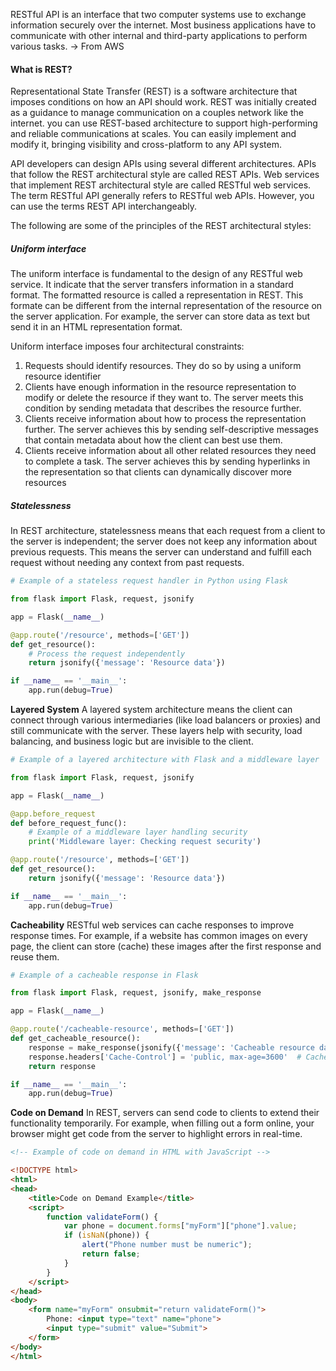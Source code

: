 RESTful API is an interface that two computer systems use to exchange information securely over the internet. Most business applications have to communicate with other internal and third-party applications to perform various tasks. -> From AWS

#### What is REST?
Representational State Transfer (REST) is a software architecture that imposes conditions on how an API should work. REST was initially created as a guidance to manage communication on a couples network like the internet. you can use REST-based architecture to support high-performing and reliable communications at scales. You can easily implement and modify it, bringing visibility and cross-platform to any API system.

API developers can design APIs using several different architectures. APIs that follow the REST architectural style are called REST APIs. Web services that implement REST architectural style are called RESTful web services. The term RESTful API generally refers to RESTful web APIs. However, you can use the terms REST API interchangeably.

The following are some of the principles of the REST architectural styles:
##### Uniform interface
The uniform interface is fundamental to the design of any RESTful web service. It indicate that the server transfers information in a standard format. The formatted resource is called a representation in REST. This formate can be different from the internal representation of the resource on the server application. For example, the server can store data as text but send it in an HTML representation format.

Uniform interface imposes four architectural constraints:
1. Requests should identify resources. They do so by using a uniform resource identifier
2. Clients have enough information in the resource representation to modify or delete the resource if they want to. The server meets this condition by sending metadata that describes the resource further.
3. Clients receive information about how to process the representation further. The server achieves this by sending self-descriptive messages that contain metadata about how the client can best use them. 
4. Clients receive information about all other related resources they need to complete a task. The server achieves this by sending hyperlinks in the representation so that clients can dynamically discover more resources

##### Statelessness 
In REST architecture, statelessness means that each request from a client to the server is independent; the server does not keep any information about previous requests. This means the server can understand and fulfill each request without needing any context from past requests.

```python
# Example of a stateless request handler in Python using Flask

from flask import Flask, request, jsonify

app = Flask(__name__)

@app.route('/resource', methods=['GET'])
def get_resource():
    # Process the request independently
    return jsonify({'message': 'Resource data'})

if __name__ == '__main__':
    app.run(debug=True)
```

**Layered System**
A layered system architecture means the client can connect through various intermediaries (like load balancers or proxies) and still communicate with the server. These layers help with security, load balancing, and business logic but are invisible to the client.

```python
# Example of a layered architecture with Flask and a middleware layer

from flask import Flask, request, jsonify

app = Flask(__name__)

@app.before_request
def before_request_func():
    # Example of a middleware layer handling security
    print('Middleware layer: Checking request security')

@app.route('/resource', methods=['GET'])
def get_resource():
    return jsonify({'message': 'Resource data'})

if __name__ == '__main__':
    app.run(debug=True)
```

**Cacheability**
RESTful web services can cache responses to improve response times. For example, if a website has common images on every page, the client can store (cache) these images after the first response and reuse them.

```python
# Example of a cacheable response in Flask

from flask import Flask, request, jsonify, make_response

app = Flask(__name__)

@app.route('/cacheable-resource', methods=['GET'])
def get_cacheable_resource():
    response = make_response(jsonify({'message': 'Cacheable resource data'}))
    response.headers['Cache-Control'] = 'public, max-age=3600'  # Cache for 1 hour
    return response

if __name__ == '__main__':
    app.run(debug=True)
```

**Code on Demand**
In REST, servers can send code to clients to extend their functionality temporarily. For example, when filling out a form online, your browser might get code from the server to highlight errors in real-time.

```html
<!-- Example of code on demand in HTML with JavaScript -->

<!DOCTYPE html>
<html>
<head>
    <title>Code on Demand Example</title>
    <script>
        function validateForm() {
            var phone = document.forms["myForm"]["phone"].value;
            if (isNaN(phone)) {
                alert("Phone number must be numeric");
                return false;
            }
        }
    </script>
</head>
<body>
    <form name="myForm" onsubmit="return validateForm()">
        Phone: <input type="text" name="phone">
        <input type="submit" value="Submit">
    </form>
</body>
</html>
```

